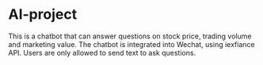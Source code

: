 # AI-project
This is a chatbot that can answer questions on stock price, trading volume and marketing value. 
The chatbot is integrated into Wechat, using iexfiance API.
Users are only allowed to send text to ask questions.
